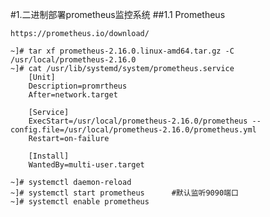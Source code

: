 #1.二进制部署prometheus监控系统
##1.1 Prometheus

	https://prometheus.io/download/

	~]# tar xf prometheus-2.16.0.linux-amd64.tar.gz -C /usr/local/prometheus-2.16.0
	~]# cat /usr/lib/systemd/system/prometheus.service
		[Unit]
		Description=promrtheus
		After=network.target 
		
		[Service]
		ExecStart=/usr/local/prometheus-2.16.0/prometheus --config.file=/usr/local/prometheus-2.16.0/prometheus.yml
		Restart=on-failure
		
		[Install]
		WantedBy=multi-user.target

	~]# systemctl daemon-reload
	~]# systemctl start prometheus		#默认监听9090端口
	~]# systemctl enable prometheus